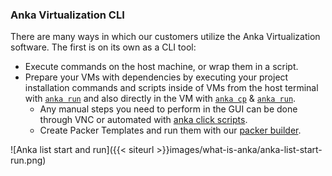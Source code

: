 ---
---

### Anka Virtualization CLI

There are many ways in which our customers utilize the Anka Virtualization software. The first is on its own as a CLI tool:

- Execute commands on the host machine, or wrap them in a script.
- Prepare your VMs with dependencies by executing your project installation commands and scripts inside of VMs from the host terminal with [`anka run`](https://docs.veertu.com/anka/apple/command-line-reference/#run) and also directly in the VM with [`anka cp`](https://docs.veertu.com/anka/apple/command-line-reference/#cp) & [`anka run`](https://docs.veertu.com/anka/apple/command-line-reference/#run).
  - Any manual steps you need to perform in the GUI can be done through VNC or automated with [anka click scripts](https://github.com/veertuinc/anka-click-scripts).
  - Create Packer Templates and run them with our [packer builder](https://github.com/veertuinc/packer-builder-veertu-anka).

![Anka list start and run]({{< siteurl >}}images/what-is-anka/anka-list-start-run.png)
